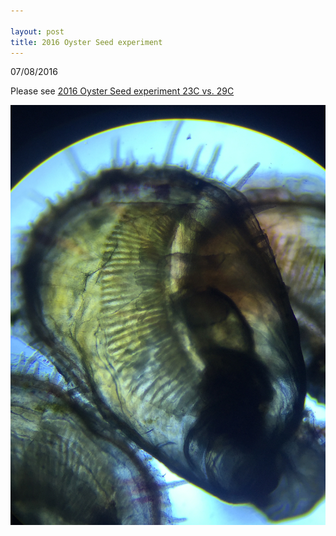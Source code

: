 ```yaml
---

layout: post
title: 2016 Oyster Seed experiment
---
```


07/08/2016

Please see [2016 Oyster Seed experiment 23C vs. 29C](https://github.com/RobertsLab/project-pacific.oyster-larvae/wiki/2016-Oyster-Seed-experiment-23C-vs.-29C)

![seed](https://github.com/Ellior2/Ellior2.github.io/blob/master/images/heartbeat.JPG?raw=true)
